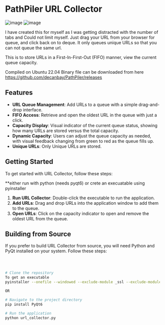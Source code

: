 # PathPiler URL Collector
![image](https://github.com/decanbay/PathPiler/assets/20815862/9bc034b2-d8ea-468a-8336-1c892f89b279)
![image](https://github.com/decanbay/PathPiler/assets/20815862/eb1f848b-a84d-45ab-8f10-80e17782b3b2)

I have created this for myself as I was getting distracted with the number of tabs and Could not limit myself.
Just drag your URL from your browser for queue, and click back on to deque.
It only queues unique URLs so that you can not queue the same url.

This is to store URLs in a First-In-First-Out (FIFO) manner, view the current queue capacity.

Compiled on Ubuntu 22.04
Binary file can be downloaded from here
https://github.com/decanbay/PathPiler/releases

## Features

- **URL Queue Management**: Add URLs to a queue with a simple drag-and-drop interface.
- **FIFO Access**: Retrieve and open the oldest URL in the queue with just a click.
- **Capacity Display**: Visual indicator of the current queue status, showing how many URLs are stored versus the total capacity.
- **Dynamic Capacity**: Users can adjust the queue capacity as needed, with visual feedback changing from green to red as the queue fills up.
- **Unique URLs**: Only Unique URLs are stored.

## Getting Started

To get started with URL Collector, follow these steps:

 **either run with python (needs pyqt6) or crete an execuatable using pyinstaller
   
1. **Run URL Collector**: Double-click the executable to run the application.
2. **Add URLs**: Drag and drop URLs into the application window to add them to the queue.
3. **Open URLs**: Click on the capacity indicator to open and remove the oldest URL from the queue.

## Building from Source

If you prefer to build URL Collector from source, you will need Python and PyQt installed on your system. Follow these steps:

```bash



# Clone the repository
To get an executable 
pyinstaller --onefile --windowed --exclude-module _ssl --exclude-module pyqt5 PathPiler.py

OR

# Navigate to the project directory
pip install PyQt6

# Run the application
python url_collector.py
